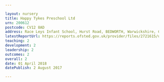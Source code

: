```yaml
---

layout: nursery
title: Happy Tykes Preschool Ltd
urn: 200612
postcode: CV12 8AD
address: Race Leys Infant School, Hurst Road, BEDWORTH, Warwickshire, CV12 8AD
latestReportUrl: https://reports.ofsted.gov.uk/provider/files/2721615/urn/200612.pdf
teaching: 2
development: 2
leadership: 2
outcomes: 2
overall: 2
date: 01 April 2018 
datePublish: 2 August 2017

---
```

